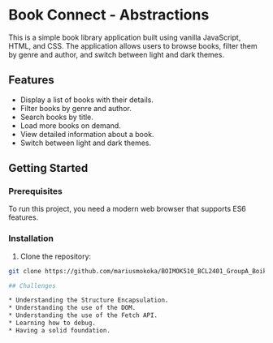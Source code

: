 # Book Connect - Abstractions

This is a simple book library application built using vanilla JavaScript, HTML, and CSS. The application allows users to browse books, filter them by genre and author, and switch between light and dark themes.

## Features

- Display a list of books with their details.
- Filter books by genre and author.
- Search books by title.
- Load more books on demand.
- View detailed information about a book.
- Switch between light and dark themes.

## Getting Started

### Prerequisites

To run this project, you need a modern web browser that supports ES6 features.

### Installation

1. Clone the repository:

```bash
git clone https://github.com/mariusmokoka/BOIMOK510_BCL2401_GroupA_Boikhutso-Mokoka_DJS04-main.git

## Challenges

* Understanding the Structure Encapsulation.
* Understanding the use of the DOM.
* Understanding the use of the Fetch API.
* Learning how to debug.
* Having a solid foundation.
```
